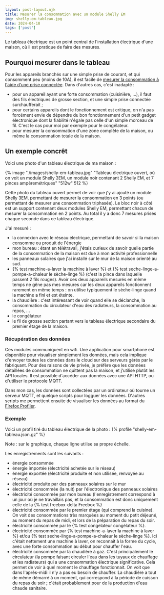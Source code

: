 ```yaml
---
layout: post-layout.njk 
title: Mesurer la consommation avec un module Shelly EM
img: shelly-em-tableau.jpg
date: 2024-04-10
tags: ['post']
---
```


Le tableau électrique est un point central de l'installation électrique d'une maison, où il est pratique de faire des mesures.
<!-- excerpt -->

## Pourquoi mesurer dans le tableau

Pour les appareils branchés sur une simple prise de courant, et qui consomment peu (moins de 10A), il est facile de [mesurer la consommation à l'aide d'une prise connectée](../mesurer-la-consommation-avec-shelly-plus-plug-s). Dans d'autres cas, c'est inadapté :
- pour un appareil ayant une forte consommation (cuisinière, ...), il faut des fils électriques de grosse section, et une simple prise connectée surchaufferait ;
- pour certains appareils dont le fonctionnement est critique, on n'a pas forcément envie de dépendre du bon fonctionnement d'un petit gadget électronique dont la fiabilité n'égale pas celle d'un simple morceau de fil. C'est le cas pour moi par exemple pour le congélateur.
- pour mesurer la consommation d'une zone complète de la maison, ou même la consommation totale de la maison.

## Un exemple concrêt

Voici une photo d'un tableau électrique de ma maison :

{% image "./images/shelly-em-tableau.jpg" "Tableau électrique ouvert, où on voit un module Shelly 3EM, un module noir contenant 2 Shelly EM, et 7 pinces ampèremétriques" "512w" 512 %}

Cette photo du tableau ouvert permet de voir que j'y ai ajouté un module Shelly 3EM, permettant de mesurer la consommation en 3 points (ou permettant de mesurer une consommation triphasée). Le bloc noir à côté est un support contenant deux modules Shelly EM, permettant chacun de mesurer la consommation en 2 points. Au total il y a donc 7 mesures prises chaque seconde dans ce tableau électrique.

J'ai mesuré :
- la connexion avec le réseau électrique, permettant de savoir si la maison consomme ou produit de l'énergie
- mon bureau : étant en télétravail, j'étais curieux de savoir quelle partie de la consommation de la maison est due à mon activité professionnelle
- les panneaux solaires que j'ai installé sur le mur de la maison orienté au sud.
- {% test machine-a-laver la machine à laver %} et {% test seche-linge-a-pompe-a-chaleur le sèche-linge %} (c'est la pince dans laquelle passent 2 fils rouges). Avoir ces deux appareils mesurés en même temps ne gêne pas mes mesures car les deux appareils fonctionnent rarement en même temps : on utilise typiquement le sèche-linge quand la machine a fini et est éteinte.
- la chaudière : c'est intéressant de voir quand elle se déclanche, la consommation du circulateur d'eau des radiateurs, la consommation au repos, ...
- le congélateur
- le fil de grosse section partant vers le tableau électrique secondaire du premier étage de la maison.

### Récupération des données

Ces modules communiquent en wifi. Une application pour smartphone est disponible pour visualiser simplement les données, mais cela implique d'envoyer toutes les données dans le cloud sur des serveurs gérés par le fabriquant. Pour des raisons de vie privée, je préfère que les données détaillées de consommation ne quittent pas la maison, et j'utilise plutôt les API locales. Il est possible d'accéder aux données avec une API HTTP, ou d'utiliser le protocole MQTT.

Dans mon cas, les données sont collectées par un ordinateur où tourne un serveur MQTT, et quelque scripts pour logguer les données. D'autres scripts me permettent ensuite de visualiser les données au format du [Firefox Profiler](https://profiler.firefox.com).

### Exemple

Voici un profil tiré du tableau électrique de la photo :
{% profile "shelly-em-tableau.json.gz" %}

Note : sur le graphique, chaque ligne utilise sa propre échelle.

Les enregistrements sont les suivants :
- énergie consommée
- énergie importée (électricité achetée sur le réseau)
- énergie exportée (électricité produite et non utilisée, renvoyée au réseau)
- électricité produite par des panneaux solaires sur le mur
- électricité consommée (la nuit) par l'électronique des panneaux solaires
- électricité consommée par mon bureau (l'enregistrement correspond à un jour où je ne travaillais pas, et la consommation est donc uniquement celle de la {% test freebox-delta Freebox %}
- électricité consommée par le premier étage (qui comprend la cuisine). On voit des consommations très marquées au moment du petit déjeuné, au moment du repas de midi, et lors de la préparation du repas du soir.
- électricité consommée par le {% test congelateur congélateur %}.
- électricité consommée par {% test machine-a-laver la machine à laver %} et/ou {% test seche-linge-a-pompe-a-chaleur le sèche-linge %}. Ici c'était nettement une machine à laver, on reconnait à la forme du cycle, avec une forte consommation au début pour chauffer l'eau.
- électricité consommée par la chaudière à gaz. C'est principalement le circulateur (la pompe faisant circuler l'eau dans les tuyaux de chauffage et les radiateurs) qui a une consommation électrique significative. Cela permet de voir à quel moment le chauffage fonctionnait. On voit que dans l'après-midi il n'y a pas eu besoin de chauffer. La chaudière a tout de même démarré à un moment, qui correspond à la période de cuisson du repas du soir ; c'était probablement pour de la production d'eau chaude sanitaire.
